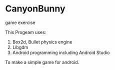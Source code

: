 # CanyonBunny
game exercise

This Progeam uses:
 1) Box2d, Bullet physics engine 
 2) Libgdm
 3) Android programming including Android Studio
 
 To make a simple game for android.
 
